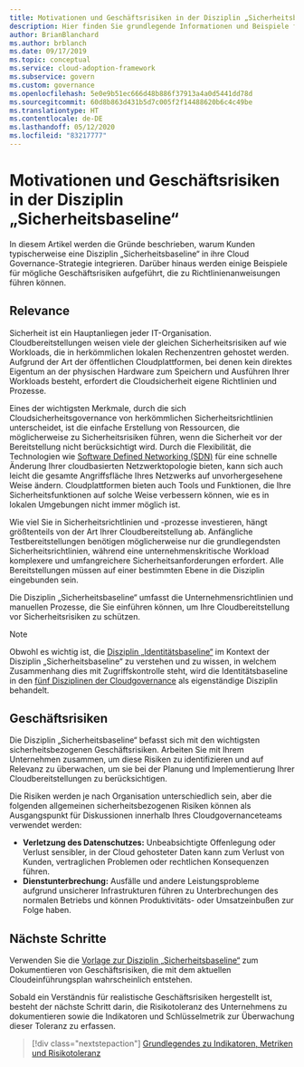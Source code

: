 ```yaml
---
title: Motivationen und Geschäftsrisiken in der Disziplin „Sicherheitsbaseline“
description: Hier finden Sie grundlegende Informationen und Beispiele für die typische Kundenakzeptanz einer Sicherheitsbaselinedisziplin im Rahmen einer Cloudgovernancestrategie.
author: BrianBlanchard
ms.author: brblanch
ms.date: 09/17/2019
ms.topic: conceptual
ms.service: cloud-adoption-framework
ms.subservice: govern
ms.custom: governance
ms.openlocfilehash: 5e0e9b51ec666d48b886f37913a4a0d5441dd78d
ms.sourcegitcommit: 60d8b863d431b5d7c005f2f14488620b6c4c49be
ms.translationtype: HT
ms.contentlocale: de-DE
ms.lasthandoff: 05/12/2020
ms.locfileid: "83217777"
---
```

# <a name="motivations-and-business-risks-in-the-security-baseline-discipline"></a>Motivationen und Geschäftsrisiken in der Disziplin „Sicherheitsbaseline“

In diesem Artikel werden die Gründe beschrieben, warum Kunden typischerweise eine Disziplin „Sicherheitsbaseline“ in ihre Cloud Governance-Strategie integrieren. Darüber hinaus werden einige Beispiele für mögliche Geschäftsrisiken aufgeführt, die zu Richtlinienanweisungen führen können.

<!-- markdownlint-disable MD026 -->

## <a name="relevance"></a>Relevance

Sicherheit ist ein Hauptanliegen jeder IT-Organisation. Cloudbereitstellungen weisen viele der gleichen Sicherheitsrisiken auf wie Workloads, die in herkömmlichen lokalen Rechenzentren gehostet werden. Aufgrund der Art der öffentlichen Cloudplattformen, bei denen kein direktes Eigentum an der physischen Hardware zum Speichern und Ausführen Ihrer Workloads besteht, erfordert die Cloudsicherheit eigene Richtlinien und Prozesse.

Eines der wichtigsten Merkmale, durch die sich Cloudsicherheitsgovernance von herkömmlichen Sicherheitsrichtlinien unterscheidet, ist die einfache Erstellung von Ressourcen, die möglicherweise zu Sicherheitsrisiken führen, wenn die Sicherheit vor der Bereitstellung nicht berücksichtigt wird. Durch die Flexibilität, die Technologien wie [Software Defined Networking (SDN)](../../decision-guides/software-defined-network/index.md) für eine schnelle Änderung Ihrer cloudbasierten Netzwerktopologie bieten, kann sich auch leicht die gesamte Angriffsfläche Ihres Netzwerks auf unvorhergesehene Weise ändern. Cloudplattformen bieten auch Tools und Funktionen, die Ihre Sicherheitsfunktionen auf solche Weise verbessern können, wie es in lokalen Umgebungen nicht immer möglich ist.

Wie viel Sie in Sicherheitsrichtlinien und -prozesse investieren, hängt größtenteils von der Art Ihrer Cloudbereitstellung ab. Anfängliche Testbereitstellungen benötigen möglicherweise nur die grundlegendsten Sicherheitsrichtlinien, während eine unternehmenskritische Workload komplexere und umfangreichere Sicherheitsanforderungen erfordert. Alle Bereitstellungen müssen auf einer bestimmten Ebene in die Disziplin eingebunden sein.

Die Disziplin „Sicherheitsbaseline“ umfasst die Unternehmensrichtlinien und manuellen Prozesse, die Sie einführen können, um Ihre Cloudbereitstellung vor Sicherheitsrisiken zu schützen.

> [!NOTE]
>Obwohl es wichtig ist, die [Disziplin „Identitätsbaseline“](../identity-baseline/index.md) im Kontext der Disziplin „Sicherheitsbaseline“ zu verstehen und zu wissen, in welchem Zusammenhang dies mit Zugriffskontrolle steht, wird die Identitätsbaseline in den [fünf Disziplinen der Cloudgovernance](../index.md) als eigenständige Disziplin behandelt.

## <a name="business-risk"></a>Geschäftsrisiken

Die Disziplin „Sicherheitsbaseline“ befasst sich mit den wichtigsten sicherheitsbezogenen Geschäftsrisiken. Arbeiten Sie mit Ihrem Unternehmen zusammen, um diese Risiken zu identifizieren und auf Relevanz zu überwachen, um sie bei der Planung und Implementierung Ihrer Cloudbereitstellungen zu berücksichtigen.

Die Risiken werden je nach Organisation unterschiedlich sein, aber die folgenden allgemeinen sicherheitsbezogenen Risiken können als Ausgangspunkt für Diskussionen innerhalb Ihres Cloudgovernanceteams verwendet werden:

- **Verletzung des Datenschutzes:** Unbeabsichtigte Offenlegung oder Verlust sensibler, in der Cloud gehosteter Daten kann zum Verlust von Kunden, vertraglichen Problemen oder rechtlichen Konsequenzen führen.
- **Dienstunterbrechung:** Ausfälle und andere Leistungsprobleme aufgrund unsicherer Infrastrukturen führen zu Unterbrechungen des normalen Betriebs und können Produktivitäts- oder Umsatzeinbußen zur Folge haben.

## <a name="next-steps"></a>Nächste Schritte

Verwenden Sie die [Vorlage zur Disziplin „Sicherheitsbaseline“](./template.md) zum Dokumentieren von Geschäftsrisiken, die mit dem aktuellen Cloudeinführungsplan wahrscheinlich entstehen.

Sobald ein Verständnis für realistische Geschäftsrisiken hergestellt ist, besteht der nächste Schritt darin, die Risikotoleranz des Unternehmens zu dokumentieren sowie die Indikatoren und Schlüsselmetrik zur Überwachung dieser Toleranz zu erfassen.

> [!div class="nextstepaction"]
> [Grundlegendes zu Indikatoren, Metriken und Risikotoleranz](./metrics-tolerance.md)
